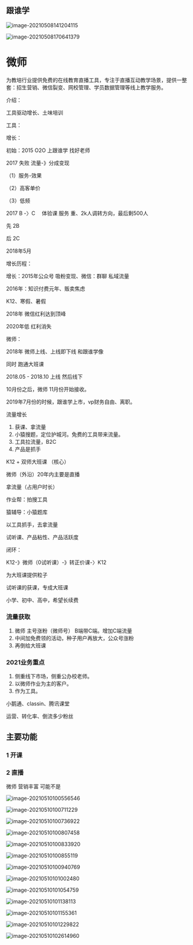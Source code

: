 ## 跟谁学

![image-20210508141204115](https://tva1.sinaimg.cn/large/008i3skNly1gqazpljm1mj31kh0u04qp.jpg)



![image-20210508170641379](https://tva1.sinaimg.cn/large/008i3skNly1gqb4r9hersj316i0tg1a4.jpg)

# 微师

为教培行业提供免费的在线教育直播工具，专注于直播互动教学场景，提供一整套：招生营销、微信裂变、网校管理、学员数据管理等线上教学服务。



介绍：

工具驱动增长、土味培训

工具：

增长：



初始：2015 O2O 上跟谁学 找好老师

2017 失败 流量-》分成变现

（1）服务-效果

（2）高客单价

（3）低频

2017 B -〉C 　体验课 服务 重、2k人调转方向，最后剩500人

先 2B

后 2C 

2018年5月



增长历程：

增长：2015年公众号 吸粉变现、微信：群聊 私域流量

2016年：知识付费元年、贩卖焦虑

K12、寒假、暑假

2018年 微信红利达到顶峰 

2020年低 红利消失



微师：

2018年 微师上线、上线即下线 和跟谁学像

同时 跑通大班课

2018.05 - 2018.10 上线 然后线下

10月份之后，微师 11月份开始接收。

2019年7月份的时候，跟谁学上市，vp财务自由、离职。



流量增长

1. 获课、拿流量
2. 小猿搜题，定位护城河。免费的工具带来流量。
3. 工具拉流量，B2C
4. 产品是抓手



K12 + 双师大班课 （核心）

微师（外沿）20年内主要是直播

拿流量（占用户时长）

作业帮：拍搜工具

猿辅导：小猿题库

以工具抓手，去拿流量

试听课、产品粘性、产品活跃度



闭环：

K12-》微师（0试听课）-》转正价课-〉K12

为大班课提供粒子

试听课的获课，专成大班课

小学、初中、高中，希望长续费



### 流量获取

1. 微师 主号涨粉（微师号） B端带C端。增加C端流量
2. 中间加免费领的活动，种子用户再放大，公众号涨粉
3. 再倒给大班课



### 2021业务重点

1. 侧重线下市场，侧重公办校老师。
2. 以微师作业为主的客户。
3. 作为工具。

小鹅通、classin、腾讯课堂

运营、转化率、倒流多少粉丝







## 主要功能



### 1 开课





### 2 直播

 



微师 营销丰富 可能不是





![image-20210510100556546](https://tva1.sinaimg.cn/large/008i3skNly1gqd3tpprhij30yr0iyq8k.jpg)



![image-20210510100711229](https://tva1.sinaimg.cn/large/008i3skNly1gqd3uyt1tuj30yp0jf0yy.jpg)

![image-20210510100736922](https://tva1.sinaimg.cn/large/008i3skNly1gqd3verloaj30y70k1h1v.jpg)

![image-20210510100807458](https://tva1.sinaimg.cn/large/008i3skNly1gqd3vxyrbaj31020k2h0d.jpg)

![image-20210510100833920](https://tva1.sinaimg.cn/large/008i3skNly1gqd3weeffpj30x90juqhe.jpg)

![image-20210510100855119](https://tva1.sinaimg.cn/large/008i3skNly1gqd3wrzfcnj30xf0jk13k.jpg)

![image-20210510100940769](https://tva1.sinaimg.cn/large/008i3skNly1gqd3xjx9c8j30xc0ipzw6.jpg)

![image-20210510101002480](https://tva1.sinaimg.cn/large/008i3skNly1gqd3xxmr48j30y20jndt7.jpg)

![image-20210510101054759](https://tva1.sinaimg.cn/large/008i3skNly1gqd3yufim9j30yr0k115m.jpg)

![image-20210510101138113](https://tva1.sinaimg.cn/large/008i3skNly1gqd3zlfxysj30ye0j8wrh.jpg)

![image-20210510101155361](https://tva1.sinaimg.cn/large/008i3skNly1gqd3zwbkpmj30z10isk1k.jpg)

![image-20210510101229822](https://tva1.sinaimg.cn/large/008i3skNly1gqd40hvxtgj30ym0k8ae6.jpg)

![image-20210510102614960](https://tva1.sinaimg.cn/large/008i3skNly1gqd4esxmhmj310g0kgwp8.jpg)

